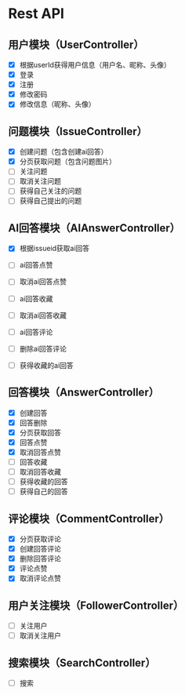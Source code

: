 # Rest API

## 用户模块（UserController）

- [x] 根据userId获得用户信息（用户名、昵称、头像）
- [x] 登录
- [x] 注册
- [x] 修改密码
- [x] 修改信息（昵称、头像）

## 问题模块（IssueController）

- [x] 创建问题（包含创建ai回答）
- [x] 分页获取问题（包含问题图片）
- [ ] 关注问题
- [ ] 取消关注问题
- [ ] 获得自己关注的问题
- [ ] 获得自己提出的问题

## AI回答模块（AIAnswerController）

- [x] 根据issueid获取ai回答

- [ ] ai回答点赞
- [ ] 取消ai回答点赞
- [ ] ai回答收藏
- [ ] 取消ai回答收藏
- [ ] ai回答评论
- [ ] 删除ai回答评论
- [ ] 获得收藏的ai回答

## 回答模块（AnswerController）

- [x] 创建回答
- [x] 回答删除
- [x] 分页获取回答
- [x] 回答点赞
- [x] 取消回答点赞
- [ ] 回答收藏
- [ ] 取消回答收藏
- [ ] 获得收藏的回答
- [ ] 获得自己的回答

## 评论模块（CommentController）

- [x] 分页获取评论
- [x] 创建回答评论
- [x] 删除回答评论
- [x] 评论点赞
- [x] 取消评论点赞

## 用户关注模块（FollowerController）

- [ ] 关注用户
- [ ] 取消关注用户

## 搜索模块（SearchController）

- [ ] 搜索